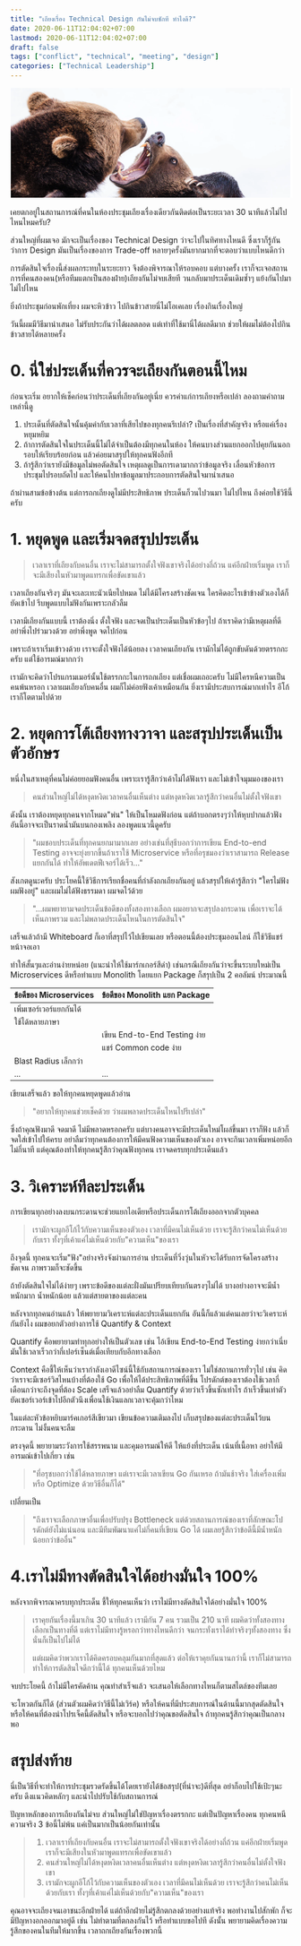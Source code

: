 ```yaml
---
title: "เถียงเรื่อง Technical Design กันไม่จบซักที ทำไงดี?"
date: 2020-06-11T12:04:02+07:00
lastmod: 2020-06-11T12:04:02+07:00
draft: false
tags: ["conflict", "technical", "meeting", "design"]
categories: ["Technical Leadership"]
---
```


![Photo by rawpixel on Unsplash](/img/covers/fight-01.png)

เคยตกอยู่ในสถานการณ์ที่คนในห้องประชุมเถียงเรื่องเดียวกันติดต่อเป็นระยะเวลา 30 นาทีแล้วไม่ไปไหนไหมครับ?

ส่วนใหญ่ที่ผมเจอ มักจะเป็นเรื่องของ Technical Design ว่าจะไปในทิศทางไหนดี ซึ่งเราก็รู้กันว่าการ Design มันเป็นเรื่องของการ Trade-off หลายๆครั้งมันยากมากที่จะตอบว่าแบบไหนดีกว่า

การตัดสินใจเรื่องนี้ส่งผลกระทบในระยะยาว จึงต้องพิจารณาให้รอบคอบ แต่บางครั้ง เราก็จะเจอสถานการที่คนสองคน(หรือทีมแตกเป็นสองฝ่าย)เถียงกันไม่จบเสียที วนกลับมาประเด็นเดิมซ้ำๆ แย้งกันไปมา ไม่ไปไหน

ยิ่งถ้าประชุมก่อนพักเที่ยง ผมจะหิวข้าว ไปกินข้าวสายนี่ไม่โอเคเลย เรื่องกินเรื่องใหญ่

วันนี้ผมมีวิธีมานำเสนอ ไม่รับประกันว่าได้ผลตลอด แต่เท่าที่ใช้มานี่ได้ผลดีมาก ช่วยให้ผมไม่ต้องไปกินข้าวสายได้หลายครั้ง

<!--more-->

# 0. นี่ใช่ประเด็นที่ควรจะเถียงกันตอนนี้ไหม

ก่อนจะเริ่ม อยากให้เช็คก่อนว่าประเด็นที่เถียงกันอยู่เนี่ย ควรค่าแก่การเถียงหรือเปล่า ลองถามคำถามเหล่านี้ดู

1. ประเด็นที่ตัดสินใจนั้นคุ้มค่ากับเวลาที่เสียไปของทุกคนรึเปล่า? เป็นเรื่องที่สำคัญจริง หรือแค่เรื่องหยุมหยิม
1. ถ้าการตัดสินใจในประเด็นนี้ไม่ได้จำเป็นต้องมีทุกคนในห้อง ให้คนบางส่วนแยกออกไปคุยกันนอกรอบให้เรียบร้อยก่อน แล้วค่อยมาสรุปให้ทุกคนฟังอีกที
1. ถ้ารู้สึกว่าเรายังมีข้อมูลไม่พอตัดสินใจ เหตุผลดูเป็นการเดามากกว่าข้อมูลจริง เลื่อนหัวข้อการประชุมไปรอบถัดไป  และให้คนไปหาข้อมูลมาประกอบการตัดสินใจมานำเสนอ

ถ้าผ่านสามข้อข้างต้น แต่การถกเถียงดูไม่มีประสิทธิภาพ ประเด็นก็วนไปวนมา ไม่ไปไหน ถึงค่อยใช้วิธีนี้ครับ


# 1. หยุดพูด และเริ่มจดสรุปประเด็น

> เวลาเราที่เถียงกับคนอื่น เราจะไม่สามารถตั้งใจฟังเขาจริงได้อย่างถี่ถ้วน แค่อีกฝ่ายเริ่มพูด เราก็จะมีเสียงในหัวมาพูดแทรกเพื่อขัดเขาแล้ว

เวลาเถียงกันจริงๆ มันจะเละเทะนัวเนียไปหมด ไม่ได้มีโครงสร้างชัดเจน ใครคิดอะไรเข้าข้างตัวเองได้ก็ยัดเข้าไป รีบพูดแบบไม่ฟังกันเพราะกลัวลืม

เวลามีเถียงกันแบบนี้ เราต้องนิ่ง ตั้งใจฟัง และจดเป็นประเด็นเป็นหัวข้อๆไป ถ้าเราคิดว่ามีเหตุผลที่ดี อย่าพึ่งไปร่วมวงด้วย อย่าพึ่งพูด จดไปก่อน

เพราะถ้าเราเริ่มเข้าวงด้วย เราจะตั้งใจฟังได้น้อยลง เวลาคนเถียงกัน เรามักไม่ได้ถูกขับดันด้วยตรรกกะครับ แต่ใช้อารมณ์มากกว่า

เรามักจะคิดว่าโปรแกรมเมอร์นั้นใช้ตรรกกะในการถกเถียง แต่เชื่อผมเถอะครับ ไม่มีใครหนีความเป็นคนพ้นหรอก เวลาผมเถียงกับคนอื่น ผมก็ไม่ค่อยฟังเค้าเหมือนกัน ยิ่งเรามีประสบการณ์มากเท่าไร อีโก้เราก็โตตามไปด้วย

# 2. หยุดการโต้เถียงทางวาจา และสรุปประเด็นเป็นตัวอักษร

หนึ่งในสาเหตุที่คนไม่ค่อยยอมฟังคนอื่น เพราะเรารู้สึกว่าเค้าไม่ได้ฟังเรา และไม่เข้าใจมุมมองของเรา

> คนส่วนใหญ่ไม่ได้หงุดหงิดเวลาคนอื่นเห็นต่าง แต่หงุดหงิดเวลารู้สึกว่าคนอื่นไม่ตั้งใจฟังเขา

ดังนั้น เราต้องหยุดทุกคนจากโหมด"พ่น" ให้เป็นโหมดฟังก่อน แต่ถ้าบอกตรงๆว่าให้หุบปากแล้วฟัง อันนี้อาจจะเป็นราดน้ำมันบนกองเพลิง ลองพูดแนวนี้ดูครับ

> "ผมชอบประเด็นที่ทุกคนยกมามากเลย อย่างเช่นที่สุธีบอกว่าการเขียน End-to-end Testing อาจจะยุ่งยากขึ้นถ้าเราใช้ ​Microservice หรือที่อรุชมองว่าเราสามารถ Release แยกกันได้ ทำให้อัพเดตฟีเจอร์ได้เร็ว..."

สังเกตดูนะครับ ประโยคนี้ใช้วิธีการเรียกชื่อคนที่กำลังถกเถียงกันอยู่ แล้วสรุปให้เค้ารู้สึกว่า  "ใครไม่ฟัง ผมฟังอยู่" และผมไม่ได้ฟังธรรมดา ผมจดไว้ด้วย

> "...ผมพยายามจดประเด็นข้อดีของทั้งสองทางเลือก  ผมอยากจะสรุปลงกระดาน เพื่อเราจะได้เห็นภาพรวม และไม่พลาดประเด็นไหนในการตัดสินใจ"

เสร็จแล้วถ้ามี Whiteboard ก็เอาที่สรุปไว้ไปเขียนเลย หรือตอนนี้ต้องประชุมออนไลน์ ก็ใช้วิธีแชร์หน้าจอเอา

ทำให้สั้นๆและอ่านง่ายหน่อย (แนะนำให้ใช้มาร์กเกอร์สีดำ) เช่นกรณีเถียงกันว่าจะขึ้นระบบใหม่เป็น Microservices ดีหรือทำแบบ ​Monolith โดยแยก Package ก็สรุปเป็น 2 คอลัมน์ ประมาณนี้

| ข้อดีของ Microservices | ข้อดีของ Monolith แยก Package|
| :---| :------ |
| เพิ่มเซอร์เวอร์แยกกันได้ |  |
| ใช้ได้หลายภาษา |  |
|  | เขียน End-to-End Testing ง่าย |
|  | แชร์ Common code ง่าย |
| Blast Radius เล็กกว่า |  |
| ... | ... |


เขียนเสร็จแล้ว ขอให้ทุกคนหยุดพูดแล้วอ่าน

> "อยากให้ทุกคนช่วยเช็คด้วย ว่าผมพลาดประเด็นไหนไปรึเปล่า"

ซึ่งถ้าคุณฟังมาดี จดมาดี ไม่มีพลาดหรอกครับ แต่บางคนอาจจะมีประเด็นใหม่โผล่ขึ้นมา เราก็ฟัง แล้วก็จดใส่เข้าไปให้ครบ  อย่าลืมว่าทุกคนต้องการให้มีคนฟังความเห็นของตัวเอง อาจจะกินเวลาเพิ่มหน่อยอีกไม่กี่นาที แต่คุณต้องทำให้ทุกคนรู้สึกว่าคุณฟังทุกคน เราจดครบทุกประเด็นแล้ว



# 3. วิเคราะห์ทีละประเด็น

การเขียนทุกอย่างลงบนกระดานจะช่วยแยกไอเดียหรือประเด็นการโต้เถียงออกจากตัวบุคคล

> เรามักจะผูกอีโก้ไว้กับความเห็นของตัวเอง เวลาที่มีคนไม่เห็นด้วย เราจะรู้สึกว่าคนไม่เห็นด้วยกับเรา ทั้งๆที่เค้าแค่ไม่เห็นด้วยกับ"ความเห็น"ของเรา

ถึงจุดนี้ ทุกคนจะเริ่ม"ฟัง"อย่างจริงจังผ่านการอ่าน ประเด็นที่วิ่งวุ่นในหัวจะได้รับการจัดโครงสร้างชัดเจน ภาพรวมก็จะชัดขึ้น

ถ้ายังตัดสินใจไม่ได้ง่ายๆ เพราะข้อดีของแต่ละฝั่งมันเปรียบเทียบกันตรงๆไม่ได้ บางอย่างอาจจะมีน้ำหนักมาก น้ำหนักน้อย แล้วแต่สายตาของแต่ละคน

หลังจากทุกคนอ่านแล้ว ให้พยายามวิเคราะห์แต่ละประเด็นแยกกัน อันนี้ก็แล้วแต่คนเลยว่าจะวิเคราะห์กันยังไง ผมขอยกตัวอย่างการใช้ Quantify & Context

Quantify คือพยายามทำทุกอย่างให้เป็นตัวเลข เช่น ไอ้เขียน End-to-End Testing ง่ายกว่าเนี่ย มันใช้เวลาเร็วกว่ากี่เปอร์เซ็นต์เมื่อเทียบกับอีกทางเลือก

Context คือชี้ให้เห็นว่าเรากำลังเอาดีไซน์นี้ใช้กับสถานการณ์ของเรา ไม่ใช่สถานการทั่วๆไป เช่น คิดว่าเราจะมีเซอร์วิสไหนบ้างที่ต้องใช้ Go เพื่อให้ได้ประสิทธิภาพที่ดีขึ้น โปรดักต์ของเราต้องใช้เวลากี่เดือนกว่าจะถึงจุดที่ต้อง Scale เสร็จแล้วอย่าลืม Quantify ด้วยว่าเร็วขึ้นซักเท่าไร ถ้าเร็วขึ้นเท่าตัว ยัดเซอร์เวอร์เข้าไปอีกตัวนึงเพื่อนใช้เงินแลกเวลาจะคุ้มกว่าไหม

ในแต่ละหัวข้อหยิบมาร์คเกอร์สีเขียวมา เขียนข้อความเติมลงไป เก็บสรุปของแต่ละประเด็นไว้บนกระดาน ไม่งั้นคนจะลืม

ตรงจุดนี้ พยายามระวังการใช้สรรพนาม และคุมอารมณ์ให้ดี ให้แย้งที่ประเด็น เน้นที่เนื้อหา อย่าให้มีอารมณ์เข้าไปเกี่ยว เช่น

> "ที่อรุชบอกว่าใช้ได้หลายภาษา แต่เราจะมีเวลาเขียน Go กันเหรอ ถ้ามันช้าจริง ใส่เครื่องเพิ่มหรือ Optimize ด้วยวิธีอื่นก็ได้"

เปลี่ยนเป็น

> "ถึงเราจะเลือกภาษาอื่นเพื่อปรับปรุง Bottleneck แต่ด้วยสถานการณ์ของเราที่ลักษณะโปรดักต์ยังไม่แน่นอน และมีทีมพัฒนาแค่ไม่กี่คนที่เขียน Go ได้ ผมเลยรู้สึกว่าข้อดีนี้มีน้ำหนักน้อยกว่าข้ออื่น"

# 4.เราไม่มีทางตัดสินใจได้อย่างมั่นใจ 100%

หลังจากพิจารณาครบทุกประเด็น ชี้ให้ทุกคนเห็นว่า เราไม่มีทางตัดสินใจได้อย่างมั่นใจ 100%

> เราคุยกันเรื่องนี้มาเกิน 30 นาทีแล้ว เรามีกัน 7 คน รวมเป็น 210 นาที ผมคิดว่าทั้งสองทางเลือกเป็นทางที่ดี แต่เราไม่มีทางรู้หรอกว่าทางไหนดีกว่า จนกระทั่งเราได้ทำจริงๆทั้งสองทาง ซึ่งนั่นก็เป็นไปไม่ได้
>
> แต่ผมคิดว่าพวกเราได้คิดครอบคลุมกันมากที่สุดแล้ว ต่อให้เราคุยกันนานกว่านี้ เราก็ไม่สามารถทำให้การตัดสินใจดีกว่านี้ได้ ทุกคนเห็นด้วยไหม

จบประโยคนี้ ถ้าไม่มีใครคัดค้าน คุณทำสำเร็จแล้ว จะเสนอให้เลือกทางไหนก็ตามสไตล์ของทีมเลย

จะโหวตกันก็ได้ (ส่วนตัวผมคิดว่าวิธีนี้ไม่เวิร์ค) หรือให้คนที่มีประสบการณ์ในด้านนี้มากสุดตัดสินใจ หรือให้คนที่ต้องนำโปรเจ็คนี้ตัดสินใจ หรือจะบอกไปว่าคุณขอตัดสินใจ ถ้าทุกคนรู้สึกว่าคุณเป็นกลางพอ




# สรุปส่งท้าย
นี่เป็นวิธีที่จะทำให้การประชุมรวดรัดขึ้นได้โดยเรายังได้ข้อสรุป(ที่น่าจะ)ดีที่สุด อย่าก็อบไปใช้เป้ะๆนะครับ ดึงแนวคิดหลักๆ และนำไปปรับใช้กับสถานการณ์

ปัญหาหลักของการเถียงกันไม่จบ ส่วนใหญ่ไม่ใช่ปัญหาเรื่องตรรกกะ แต่เป็นปัญหาเรื่องคน ทุกคนหนีความจริง 3 ข้อนี้ไม่พ้น แค่เป็นมากเป็นน้อยกันเท่านั้น

> 1. เวลาเราที่เถียงกับคนอื่น เราจะไม่สามารถตั้งใจฟังเขาจริงได้อย่างถี่ถ้วน แค่อีกฝ่ายเริ่มพูด เราก็จะมีเสียงในหัวมาพูดแทรกเพื่อขัดเขาแล้ว
> 2. คนส่วนใหญ่ไม่ได้หงุดหงิดเวลาคนอื่นเห็นต่าง แต่หงุดหงิดเวลารู้สึกว่าคนอื่นไม่ตั้งใจฟังเขา
> 3. เรามักจะผูกอีโก้ไว้กับความเห็นของตัวเอง เวลาที่มีคนไม่เห็นด้วย เราจะรู้สึกว่าคนไม่เห็นด้วยกับเรา ทั้งๆที่เค้าแค่ไม่เห็นด้วยกับ"ความเห็น"ของเรา

คุณอาจจะเถียงจนเอาชนะอีกฝ่ายได้ แต่ถ้าอีกฝ่ายไม่รู้สึกตกลงด้วยอย่างแท้จริง พอทำงานไปสักพัก ก็จะมีปัญหางอกออกมาอยู่ดี เช่น ไม่ทำตามที่ตกลงกันไว้ หรือทำแบบขอไปที ดังนั้น พยายามคิดเรื่องความรู้สึกของคนในทีมให้มากขึ้น เวลาถกเถียงกันเรื่องพวกนี้
